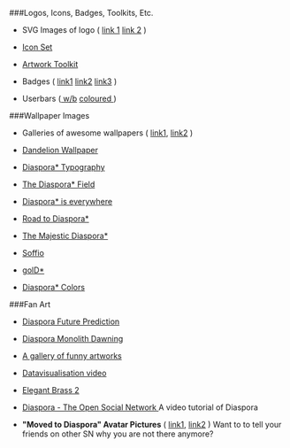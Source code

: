###Logos, Icons, Badges, Toolkits, Etc.

*   SVG Images of logo ( [link 1](http://nwlinux.com/diaspora-logo-and-artwork/) [link 2](http://www.littlegreenriver.com/wp-content/uploads/diaspora-logo-1.png) )

*   [Icon Set](http://creativekaizen.deviantart.com/art/Diaspora-Icon-Set-257241499)

* [Artwork Toolkit](http://naesk.deviantart.com/art/Diaspora-Artwork-Toolkit-254178705)

*   Badges ( [link1](http://naesk.deviantart.com/art/Diaspora-Web-Badges-80x15px-257840696) [link2](http://naesk.deviantart.com/art/Diaspora-Badges80x15px-Colours-258228537) [link3](http://domesticempire.wordpress.com/2011/11/08/diaspora-buttons/) )

*   Userbars ([ w/b](http://naesk.deviantart.com/art/Diaspora-Userbars-350x19px-257899291) [coloured ](http://naesk.deviantart.com/art/Diaspora-Userbars-Coloured-258377952) )


###Wallpaper Images 

*   Galleries of awesome wallpapers ( [link1](http://apolonis.deviantart.com/gallery/33154505), [link2](http://minus.com/mbmKpJylh5XBOs) )

* [Dandelion Wallpaper](http://wlppr.com/wallpapers/2011/10/04/Dandelion.1920x1200.jpg)

*   [Diaspora* Typography](http://bit.ly/r6SRL9)
    

    
*   [The Diaspora* Field](http://ubunblox.free.fr/UbunBlox/home/david/Photos/The_diaspora_field.jpg)
    
*   [Diaspora* is everywhere](http://ubunblox.free.fr/UbunBlox/home/david/Photos/Diaspora-is-everywhere.jpg)
    
*   [Road to Diaspora*](http://ubunblox.free.fr/UbunBlox/home/david/Photos/Road_to_Diaspora.jpg)
    
*   [The Majestic Diaspora*](http://ubunblox.free.fr/UbunBlox/home/david/Photos/The_majestic_Diaspora.jpg)
    
*   [Soffio](http://bit.ly/q4RY2J)

*   [golD*](http://bit.ly/rthcMm)

*   [Diaspora* Colors](http://bit.ly/s0Dw8y)


###Fan Art
    
*   [Diaspora Future Prediction](http://naesk.deviantart.com/art/Diaspora-Future-Prediction-252416084)
    
*   [Diaspora Monolith Dawning](http://naesk.deviantart.com/art/Diaspora-Monolith-Dawning-221230196)
    
*   [A gallery of funny artworks](http://apolonis.deviantart.com/gallery)
    
*   [Datavisualisation video](http://vimeo.com/24998484)
    
*   [Elegant Brass 2](http://pix.toile-libre.org/upload/original/1316972985.png)

*   [Diaspora - The Open Social Network ](http://www.youtube.com/watch?v=7scQUNNH444) A video tutorial of Diaspora 

*   **"Moved to Diaspora" Avatar Pictures** ( [link1](http://staticsilva.deviantart.com/art/Moved-To-Diaspora-Banners-263930594), [link2](https://joindiaspora.com/posts/842102) ) Want to to tell your friends on other SN why you are not there anymore? 
